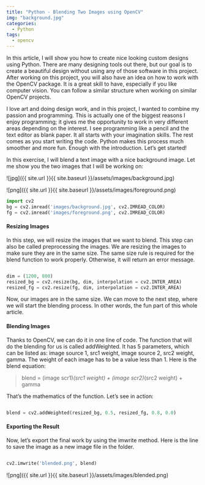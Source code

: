 ```yaml
---
title: "Python - Blending Two Images using OpenCV"
img: "background.jpg"
categories:
  - Python
tags:
  - opencv
---
```


In this article, I will show you how to create nice looking custom designs using Python. There are many designing tools out there, but our goal is to create a beautiful design without using any of those software in this project. After working on this project, you will also have an idea on how to work with the OpenCV package. It is a great skill to have, especially if you like computer vision. You can follow a similar structure when working on similar OpenCV projects.

I love art and doing design work, and in this project, I wanted to combine my passion and programming. This is actually one of the biggest reasons I enjoy programming; it gives me the opportunity to work in very different areas depending on the interest. I see programming like a pencil and the text editor as blank paper. It all starts with your imagination skills. The rest comes as you start writing the code. Python makes this process much smoother and more fun. Enough with the introduction. Let’s get started!

In this exercise, I will blend a text image with a nice background image. Let me show you the two images that I will be working on:

![jpg]({{ site.url }}{{ site.baseurl }}/assets/images/background.jpg)

![png]({{ site.url }}{{ site.baseurl }}/assets/images/foreground.png)

```python
import cv2
bg = cv2.imread('images/background.jpg', cv2.IMREAD_COLOR) 
fg = cv2.imread('images/foreground.png', cv2.IMREAD_COLOR)

```

#### Resizing Images

In this step, we will resize the images that we want to blend. This step can also be called preprocessing the images. We are resizing the images to make sure they are in the same size. The same size rule is required for the blend function to work properly. Otherwise, it will return an error message.

```python

dim = (1200, 800) 
resized_bg = cv2.resize(bg, dim, interpolation = cv2.INTER_AREA) 
resized_fg = cv2.resize(fg, dim, interpolation = cv2.INTER_AREA)

```
Now, our images are in the same size. We can move to the next step, where we will start the blending process. In other words, the fun part of this whole article.

#### Blending Images

Thanks to OpenCV, we can do it in one line of code. The function that will do the blending for us is called addWeighted. It has 5 parameters, which can be listed as: image source 1, src1 weight, image source 2, src2 weight, gamma. The weight of each image has to be a value less than 1. Here is the blend equation:

> blend = (image scr1)*(src1 weight) + (image scr2)*(src2 weight) + gamma

That’s the mathematics of the function. Let’s see in action:


```python

blend = cv2.addWeighted(resized_bg, 0.5, resized_fg, 0.8, 0.0)

```

#### Exporting the Result

Now, let’s export the final work by using the imwrite method. Here is the line to save the image as a new image file in the folder.


```python

cv2.imwrite('blended.png', blend)

```

![png]({{ site.url }}{{ site.baseurl }}/assets/images/blended.png)